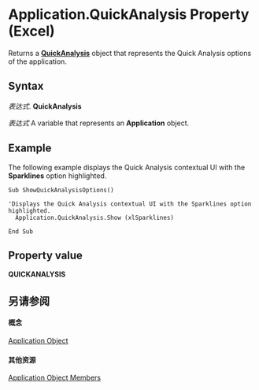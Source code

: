 
# Application.QuickAnalysis Property (Excel)

Returns a  **[QuickAnalysis](cff69157-e5d9-aacb-2569-9727c5f83b0e.md)** object that represents the Quick Analysis options of the application.


## Syntax

 _表达式_. **QuickAnalysis**

 _表达式_ A variable that represents an **Application** object.


## Example

The following example displays the Quick Analysis contextual UI with the  **Sparklines** option highlighted.


```
Sub ShowQuickAnalysisOptions()

'Displays the Quick Analysis contextual UI with the Sparklines option highlighted.
  Application.QuickAnalysis.Show (xlSparklines)

End Sub
```


## Property value

 **QUICKANALYSIS**


## 另请参阅


#### 概念


[Application Object](19b73597-5cf9-4f56-8227-b5211f657f6f.md)
#### 其他资源


[Application Object Members](http://msdn.microsoft.com/library/4cb9ca42-8d07-cc9c-2d80-4eb9a5921e1e%28Office.15%29.aspx)